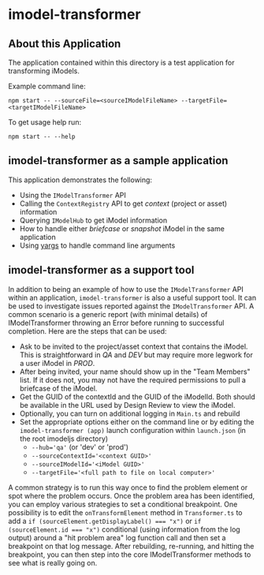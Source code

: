 # imodel-transformer

## About this Application

The application contained within this directory is a test application for transforming iModels.

Example command line:

`npm start -- --sourceFile=<sourceIModelFileName> --targetFile=<targetIModelFileName>`

To get usage help run:

`npm start -- --help`

## imodel-transformer as a sample application

This application demonstrates the following:

- Using the `IModelTransformer` API
- Calling the `ContextRegistry` API to get *context* (project or asset) information
- Querying `IModelHub` to get iModel information
- How to handle either *briefcase* or *snapshot* iModel in the same application
- Using [yargs](http://yargs.js.org/) to handle command line arguments

## imodel-transformer as a support tool

In addition to being an example of how to use the `IModelTransformer` API within an application, `imodel-transformer` is also a useful support tool.
It can be used to investigate issues reported against the `IModelTransformer` API.
A common scenario is a generic report (with minimal details) of IModelTransformer throwing an Error before running to successful completion.
Here are the steps that can be used:

- Ask to be invited to the project/asset context that contains the iModel. This is straightforward in *QA* and *DEV* but may require more legwork for a user iModel in *PROD*.
- After being invited, your name should show up in the "Team Members" list. If it does not, you may not have the required permissions to pull a briefcase of the iModel.
- Get the GUID of the contextId and the GUID of the iModelId. Both should be available in the URL used by Design Review to view the iModel.
- Optionally, you can turn on additional logging in `Main.ts` and rebuild
- Set the appropriate options either on the command line or by editing the `imodel-transformer (app)` launch configuration within `launch.json` (in the root imodeljs directory)
  - `--hub='qa'` (or 'dev' or 'prod')
  - `--sourceContextId='<context GUID>'`
  - `--sourceIModelId='<iModel GUID>'`
  - `--targetFile='<full path to file on local computer>'`

A common strategy is to run this way once to find the problem element or spot where the problem occurs.
Once the problem area has been identified, you can employ various strategies to set a conditional breakpoint.
One possibility is to edit the `onTransformElement` method in `Transformer.ts` to add a `if (sourceElement.getDisplayLabel() === "x")` or `if (sourceElement.id === "x")` conditional (using information from the log output) around a "hit problem area" log function call and then set a breakpoint on that log message.
After rebuilding, re-running, and hitting the breakpoint, you can then step into the core IModelTransformer methods to see what is really going on.
